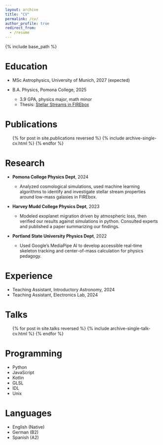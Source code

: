 ```yaml
---
layout: archive
title: "CV"
permalink: /cv/
author_profile: true
redirect_from:
  - /resume
---
```


{% include base_path %}

Education
======
* MSc Astrophysics, University of Munich, 2027 (expected)

* B.A. Physics, Pomona College, 2025
  * 3.9 GPA, physics major, math minor
  * Thesis: [Stellar Streams in FIREbox](files/Hanf_Thesis_Upload.pdf)

Publications
======
  <ul>{% for post in site.publications reversed %}
    {% include archive-single-cv.html %}
  {% endfor %}</ul>

Research
======
* **Pomona College Physics Dept**, 2024
  * Analyzed cosmological simulations, used machine learning algorithms to identify and investigate stellar stream properties around low-mass galaxies in FIREbox.

* **Harvey Mudd College Physics Dept**, 2023
  * Modeled exoplanet migration driven by atmospheric loss, then verified our results against simulations in python.  Consulted experts and published a paper summarizing our findings. 

* **Portland State University Physics Dept**, 2022  
  * Used Google’s MediaPipe AI to develop accessible real-time skeleton tracking and center-of-mass calculation for physics pedagogy. 
  
Experience
======
* Teaching Assistant, Introductory Astronomy, 2024
* Teaching Assistant, Electronics Lab, 2024
  
Talks
======
  <ul>{% for post in site.talks reversed %}
    {% include archive-single-talk-cv.html  %}
  {% endfor %}</ul>
  
Programming
======
* Python
* JavaScript
* Kotlin
* GLSL
* IDL
* Unix

Languages
======
* English (Native)
* German (B2)
* Spanish (A2)